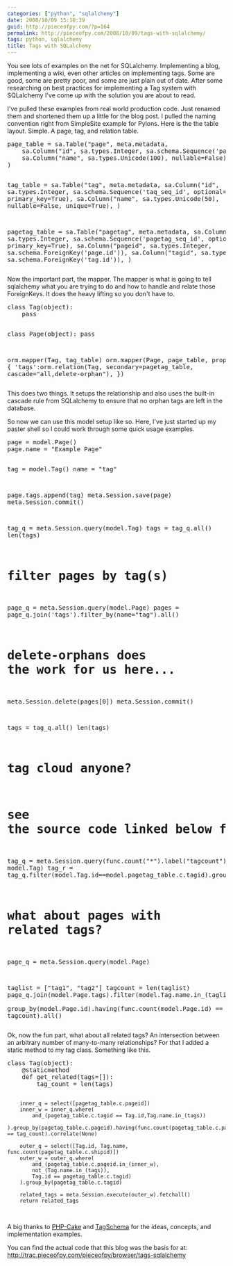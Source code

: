 ```yaml
---
categories: ["python", "sqlalchemy"]
date: 2008/10/09 15:10:39
guid: http://pieceofpy.com/?p=164
permalink: http://pieceofpy.com/2008/10/09/tags-with-sqlalchemy/
tags: python, sqlalchemy
title: Tags with SQLalchemy
---
```

You see lots of examples on the net for SQLalchemy. Implementing a blog, implementing a wiki, even other articles on implementing tags. Some are good, some are pretty poor, and some are just plain out of date. After some researching on best practices for implementing a Tag system with SQLalchemy I've come up with the solution you are about to read.

I've pulled these examples from real world production code. Just renamed them and shortened them up a little for the blog post. I pulled the naming convention right from SimpleSite example for Pylons. Here is the the table layout. Simple. A page, tag, and relation table.

<p>
<pre class="brush: py">
page_table = sa.Table("page", meta.metadata,
    sa.Column("id", sa.types.Integer, sa.schema.Sequence('page_seq_id', optional=True), primary_key=True),
    sa.Column("name", sa.types.Unicode(100), nullable=False),
)

tag_table = sa.Table("tag", meta.metadata,
    sa.Column("id", sa.types.Integer, sa.schema.Sequence('taq_seq_id', optional=True), primary_key=True),
    sa.Column("name", sa.types.Unicode(50), nullable=False, unique=True),
)

pagetag_table = sa.Table("pagetag", meta.metadata,
    sa.Column("id", sa.types.Integer, sa.schema.Sequence('pagetag_seq_id', optional=True), primary_key=True),
    sa.Column("pageid", sa.types.Integer, sa.schema.ForeignKey('page.id')),
    sa.Column("tagid", sa.types.Integer, sa.schema.ForeignKey('tag.id')),
)
</pre>
</p>

Now the important part, the mapper. The mapper is what is going to tell sqlalchemy what you are trying to do and how to handle and relate those ForeignKeys. It does the heavy lifting so you don't have to.

<p>
<pre class="brush: py">
class Tag(object):
    pass
    
class Page(object):
    pass

orm.mapper(Tag, tag_table)
orm.mapper(Page, page_table, properties = {
    'tags':orm.relation(Tag, secondary=pagetag_table, cascade="all,delete-orphan"),
})
</pre>
</p>

This does two things. It setups the relationship and also uses the built-in cascade rule from SQLalchemy to ensure that no orphan tags are left in the database.

So now we can use this model setup like so. Here, I've just started up my paster shell so I could work through some quick usage examples.

<p>
<pre class="brush: py">
page = model.Page()
page.name = "Example Page"

tag = model.Tag()
name = "tag"

page.tags.append(tag)
meta.Session.save(page)
meta.Session.commit()

tag_q = meta.Session.query(model.Tag)
tags = tag_q.all()
len(tags)

# filter pages by tag(s)
page_q = meta.Session.query(model.Page)
pages = page_q.join('tags').filter_by(name="tag").all()

# delete-orphans does the work for us here...
meta.Session.delete(pages[0])
meta.Session.commit()

tags = tag_q.all()
len(tags)

# tag cloud anyone?
# see the source code linked below for a properly weighted tag cloud.
tag_q = meta.Session.query(func.count("*").label("tagcount"), model.Tag)
tag_r = tag_q.filter(model.Tag.id==model.pagetag_table.c.tagid).group_by(model.Tag.id).all()

# what about pages with related tags?
page_q = meta.Session.query(model.Page)

taglist = ["tag1", "tag2"]
tagcount = len(taglist)
page_q.join(model.Page.tags).filter(model.Tag.name.in_(taglist)).\
group_by(model.Page.id).having(func.count(model.Page.id) == tagcount).all()
</pre>
</p>

Ok, now the fun part, what about all related tags? An intersection between an arbitrary number of many-to-many relationships? For that I added a static method to my tag class. Something like this.

<p>
<pre class="brush: py">
class Tag(object):
    @staticmethod
    def get_related(tags=[]):
        tag_count = len(tags)
        
        inner_q = select([pagetag_table.c.pageid])
        inner_w = inner_q.where(
            and_(pagetag_table.c.tagid == Tag.id,Tag.name.in_(tags))
        ).group_by(pagetag_table.c.pageid).having(func.count(pagetag_table.c.pageid) == tag_count).correlate(None)
        
        outer_q = select([Tag.id, Tag.name, func.count(pagetag_table.c.shipid)])
        outer_w = outer_q.where(
            and_(pagetag_table.c.pageid.in_(inner_w),
            not_(Tag.name.in_(tags)),
            Tag.id == pagetag_table.c.tagid)
        ).group_by(pagetag_table.c.tagid)
        
        related_tags = meta.Session.execute(outer_w).fetchall()
        return related_tags
</pre>
</p>

A big thanks to <a href="http://cakephp.org/">PHP-Cake</a> and <a href="http://tagschema.com/">TagSchema</a> for the ideas, concepts, and implementation examples.

You can find the actual code that this blog was the basis for at:
<a href="http://trac.pieceofpy.com/pieceofpy/browser/tags-sqlalchemy">http://trac.pieceofpy.com/pieceofpy/browser/tags-sqlalchemy</a>
